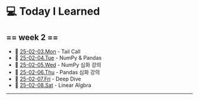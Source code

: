 # 💻 Today I Learned

## == week 2 == 

- 📅  [25-02-03.Mon](https://github.com/100-hours-a-week/kellyn.lee-TIL/blob/main/February/25-02-03%20Mon.md) - Tail Call
- 📅  [25-02-04.Tue](https://github.com/100-hours-a-week/kellyn.lee-TIL/blob/main/February/25-02-04%20Tue.md) - NumPy & Pandas
- 📅  [25-02-05.Wed](https://github.com/100-hours-a-week/kellyn.lee-TIL/blob/main/February/25-02-05%20Wed.md) - NumPy 심화 강의
- 📅  [25-02-06.Thu](https://github.com/100-hours-a-week/kellyn.lee-TIL/blob/main/February/25-02-06%20Thu.md) - Pandas 심화 강의
- 📅  [25-02-07.Fri](https://github.com/100-hours-a-week/kellyn.lee-TIL/blob/main/February/25-02-07%20Fri.md) - Deep Dive
- 📅  [25-02-08.Sat](https://github.com/100-hours-a-week/kellyn.lee-TIL/blob/main/February/25-02-08%20Sat.md) - Linear Algbra

---
